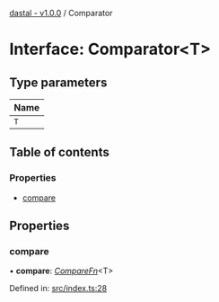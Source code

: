 [dastal - v1.0.0](../README.md) / Comparator

# Interface: Comparator<T\>

## Type parameters

| Name |
| :------ |
| `T` |

## Table of contents

### Properties

- [compare](comparator.md#compare)

## Properties

### compare

• **compare**: [*CompareFn*](comparefn.md)<T\>

Defined in: [src/index.ts:28](https://github.com/havelessbemore/dastal/blob/27768c3/src/index.ts#L28)
